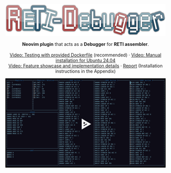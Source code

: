 <div align="center">
  <a href="https://github.com/freiburg-missing-semester-course/project-matthejue">
    <img src="./misc/logo6.png" alt="Logo" height="100px">
  </a>

  <p align="center">
    <strong>Neovim plugin</strong> that acts as a <strong>Debugger</strong> for <strong>RETI assembler</strong>.
    <br />
    <br />
    <a href="https://youtu.be/RjGhruUwERQ?feature=shared">Video: Testing with provided Dockerfile</a> (recommended)
    ·
    <a href="https://youtu.be/p5zNdTiBRNg?feature=shared">Video: Manual installation for Ubuntu 24.04</a>
    <br />
    <a href="https://youtu.be/rTsYTDNR0do?feature=shared">Video: Feature showcase and implementation details</a>
    ·
    <a href="https://github.com/matthejue/RETI-Debugger_Documentation/releases/download/master/Report.pdf">Report</a> (Installation instructions in the Appendix)
    <br />
  </p>
</div>

[![asciicast](./misc/demo_recording.svg)](https://asciinema.org/a/640765)
